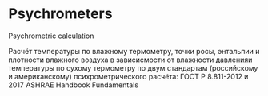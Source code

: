 # Psychrometers
Psychrometric calculation

Расчёт температуры по влажному термометру, точки росы, энтальпии и плотности влажного воздуха 
в зависисмости от влажности давленияи температуры по сухому термометру по двум стандартам (российскому и американскому)
психрометрического расчёта: ГОСТ Р 8.811-2012 и 2017 ASHRAE Handbook Fundamentals
